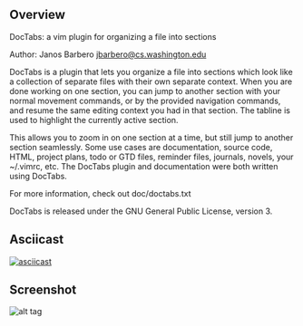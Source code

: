 Overview
--------

DocTabs: a vim plugin for organizing a file into sections

Author: Janos Barbero <jbarbero@cs.washington.edu>

DocTabs is a plugin that lets you organize a file into sections which
look like a collection of separate files with their own separate context.
When you are done working on one section, you can jump to another section
with your normal movement commands, or by the provided navigation commands,
and resume the same editing context you had in that section. The tabline
is used to highlight the currently active section.

This allows you to zoom in on one section at a time, but still jump
to another section seamlessly. Some use cases are documentation,
source code, HTML, project plans, todo or GTD files, reminder files,
journals, novels, your ~/.vimrc, etc. The DocTabs plugin and
documentation were both written using DocTabs.

For more information, check out doc/doctabs.txt

DocTabs is released under the GNU General Public License, version 3.

Asciicast
---------

[![asciicast](https://asciinema.org/a/107382.png)](https://asciinema.org/a/107382)


Screenshot
----------

![alt tag](https://jbarbero.github.io/img/doctabs.png)


